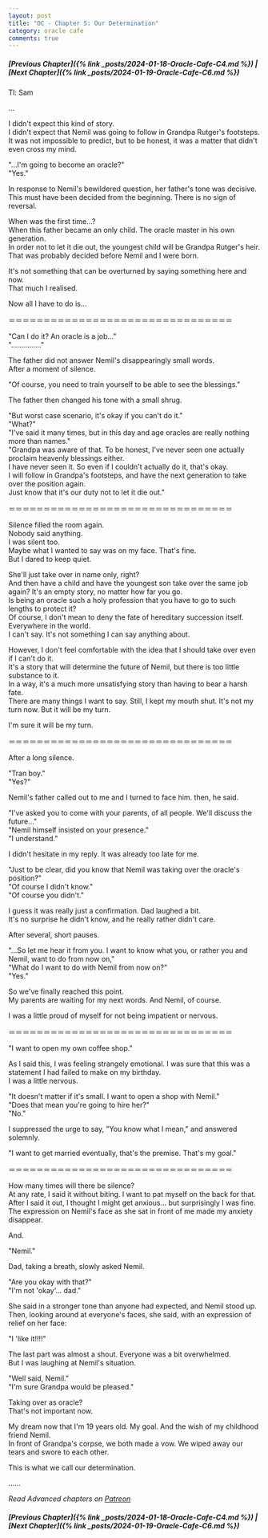 ```yaml
---
layout: post
title: "OC - Chapter 5: Our Determination"
category: oracle cafe
comments: true
---
```


##### [Previous Chapter]({% link _posts/2024-01-18-Oracle-Cafe-C4.md %}) \| [Next Chapter]({% link _posts/2024-01-19-Oracle-Cafe-C6.md %})



Tl: Sam


…



I didn't expect this kind of story.     
I didn't expect that Nemil was going to follow in Grandpa Rutger's footsteps.      
It was not impossible to predict, but to be honest, it was a matter that didn't even cross my mind.

"...I'm going to become an oracle?"    
"Yes."

In response to Nemil's bewildered question, her father's tone was decisive.    
This must have been decided from the beginning. There is no sign of reversal.

When was the first time...?    
When this father became an only child. The oracle master in his own generation.     
In order not to let it die out, the youngest child will be Grandpa Rutger's heir.      
That was probably decided before Nemil and I were born.     
<!--more-->
It's not something that can be overturned by saying something here and now.       
That much I realised.

Now all I have to do is...

＝＝＝＝＝＝＝＝＝＝＝＝＝＝＝＝＝＝＝＝＝＝＝＝＝＝＝＝＝＝＝＝

"Can I do it? An oracle is a job..."      
"..............."

The father did not answer Nemil's disappearingly small words.    
After a moment of silence.

"Of course, you need to train yourself to be able to see the blessings."

The father then changed his tone with a small shrug.

"But worst case scenario, it's okay if you can't do it."     
"What?"    
"I've said it many times, but in this day and age oracles are really nothing more than names."     
"Grandpa was aware of that. To be honest, I've never seen one actually proclaim heavenly blessings either.      
I have never seen it. So even if I couldn't actually do it, that's okay.     
I will follow in Grandpa's footsteps, and have the next generation to take over the position again.      
Just know that it's our duty not to let it die out."

＝＝＝＝＝＝＝＝＝＝＝＝＝＝＝＝＝＝＝＝＝＝＝＝＝＝＝＝＝＝＝＝

Silence filled the room again.     
Nobody said anything.     
I was silent too.      
Maybe what I wanted to say was on my face. That's fine.       
But I dared to keep quiet.

She'll just take over in name only, right?     
And then have a child and have the youngest son take over the same job again? It's an empty story, no matter how far you go.      
Is being an oracle such a holy profession that you have to go to such lengths to protect it?      
Of course, I don't mean to deny the fate of hereditary succession itself. Everywhere in the world.      
I can't say. It's not something I can say anything about.

However, I don't feel comfortable with the idea that I should take over even if I can't do it.       
It's a story that will determine the future of Nemil, but there is too little substance to it.       
In a way, it's a much more unsatisfying story than having to bear a harsh fate.        
There are many things I want to say. Still, I kept my mouth shut.
It's not my turn now. But it will be my turn.

I'm sure it will be my turn.

＝＝＝＝＝＝＝＝＝＝＝＝＝＝＝＝＝＝＝＝＝＝＝＝＝＝＝＝＝＝＝＝

After a long silence.

"Tran boy."    
"Yes?"

Nemil's father called out to me and I turned to face him. then, he said.     

"I've asked you to come with your parents, of all people. We'll discuss the future..."      
"Nemil himself insisted on your presence."     
"I understand."

I didn't hesitate in my reply. It was already too late for me.

"Just to be clear, did you know that Nemil was taking over the oracle's position?"    
"Of course I didn't know."      
"Of course you didn't."

I guess it was really just a confirmation. Dad laughed a bit.      
It's no surprise he didn't know, and he really rather didn't care.

After several, short pauses.

"...So let me hear it from you. I want to know what you, or rather you and Nemil, want to do from now on,"     
"What do I want to do with Nemil from now on?"     
"Yes."

<div data-nat="424166"></div>

So we've finally reached this point.    
My parents are waiting for my next words. And Nemil, of course.

I was a little proud of myself for not being impatient or nervous.

＝＝＝＝＝＝＝＝＝＝＝＝＝＝＝＝＝＝＝＝＝＝＝＝＝＝＝＝＝＝＝＝

"I want to open my own coffee shop."

As I said this, I was feeling strangely emotional. I was sure that this was a statement I had failed to make on my birthday.       
I was a little nervous.

"It doesn't matter if it's small. I want to open a shop with Nemil."     
"Does that mean you're going to hire her?"     
"No."

I suppressed the urge to say, "You know what I mean," and answered solemnly.

"I want to get married eventually, that's the premise. That's my goal."

＝＝＝＝＝＝＝＝＝＝＝＝＝＝＝＝＝＝＝＝＝＝＝＝＝＝＝＝＝＝＝＝

How many times will there be silence?    
At any rate, I said it without biting. I want to pat myself on the back for that.     
After I said it out, I thought I might get anxious... but surprisingly I was fine.    
The expression on Nemil's face as she sat in front of me made my anxiety disappear.

And.

"Nemil."

Dad, taking a breath, slowly asked Nemil.

"Are you okay with that?"    
"I'm not 'okay'... dad."

She said in a stronger tone than anyone had expected, and Nemil stood up.    
Then, looking around at everyone's faces, she said, with an expression of relief on her face: 

"I 'like it!!!!"

The last part was almost a shout. Everyone was a bit overwhelmed.    
But I was laughing at Nemil's situation.

"Well said, Nemil."    
"I'm sure Grandpa would be pleased."

Taking over as oracle?     
That's not important now.

My dream now that I'm 19 years old. My goal. And the wish of my childhood friend Nemil.      
In front of Grandpa's corpse, we both made a vow. We wiped away our tears and swore to each other.

This is what we call our determination.



......


_Read Advanced chapters on [Patreon]( https://www.patreon.com/bePatron?u=90469752 )_


##### [Previous Chapter]({% link _posts/2024-01-18-Oracle-Cafe-C4.md %}) \| [Next Chapter]({% link _posts/2024-01-19-Oracle-Cafe-C6.md %})
